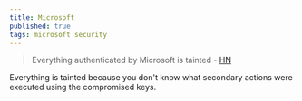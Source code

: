 ```yaml
---
title: Microsoft
published: true
tags: microsoft security
---
```

> Everything authenticated by Microsoft is tainted - [HN](https://news.ycombinator.com/item?id=37702095)

Everything is tainted because you don't know what secondary actions were executed using the compromised keys.
